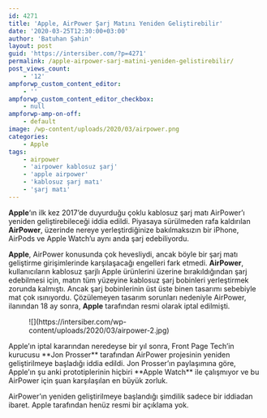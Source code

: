 ```yaml
---
id: 4271
title: 'Apple, AirPower Şarj Matını Yeniden Geliştirebilir'
date: '2020-03-25T12:30:00+03:00'
author: 'Batuhan Şahin'
layout: post
guid: 'https://intersiber.com/?p=4271'
permalink: /apple-airpower-sarj-matini-yeniden-gelistirebilir/
post_views_count:
    - '12'
ampforwp_custom_content_editor:
    - ''
ampforwp_custom_content_editor_checkbox:
    - null
ampforwp-amp-on-off:
    - default
image: /wp-content/uploads/2020/03/airpower.png
categories:
    - Apple
tags:
    - airpower
    - 'airpower kablosuz şarj'
    - 'apple airpower'
    - 'kablosuz şarj matı'
    - 'şarj matı'
---
```


**Apple**‘ın ilk kez 2017’de duyurduğu çoklu kablosuz şarj matı AirPower’ı yeniden geliştirebileceği iddia edildi. Piyasaya sürülmeden rafa kaldırılan **AirPower**, üzerinde nereye yerleştirdiğinize bakılmaksızın bir iPhone, AirPods ve Apple Watch’u aynı anda şarj edebiliyordu.

**Apple**, AirPower konusunda çok hevesliydi, ancak böyle bir şarj matı geliştirme girişimlerinde karşılaşacağı engelleri fark etmedi. **AirPower**, kullanıcıların kablosuz şarjlı Apple ürünlerini üzerine bırakıldığından şarj edebilmesi için, matın tüm yüzeyine kablosuz şarj bobinleri yerleştirmek zorunda kalmıştı. Ancak şarj bobinlerinin üst üste binen tasarımı sebebiyle mat çok ısınıyordu. Çözülemeyen tasarım sorunları nedeniyle AirPower, ilanından 18 ay sonra, **Apple** tarafından resmi olarak iptal edilmişti.

<figure class="wp-block-image size-large">![](https://intersiber.com/wp-content/uploads/2020/03/airpower-2.jpg)</figure>Apple’ın iptal kararından neredeyse bir yıl sonra, Front Page Tech’in kurucusu **Jon Prosser** tarafından AirPower projesinin yeniden geliştirilmeye başladığı iddia edildi. Jon Prosser’ın paylaşımına göre, Apple’ın şu anki prototiplerinin hiçbiri **Apple Watch** ile çalışmıyor ve bu AirPower için şuan karşılaşılan en büyük zorluk.

AirPower’ın yeniden geliştirilmeye başlandığı şimdilik sadece bir iddiadan ibaret. Apple tarafından henüz resmi bir açıklama yok.